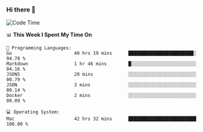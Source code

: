 ### Hi there 👋

<!--
**CrazyCollin/crazycollin** is a ✨ _special_ ✨ repository because its `README.md` (this file) appears on your GitHub profile.

Here are some ideas to get you started:

- 🔭 I’m currently working on ...
- 🌱 I’m currently learning ...
- 👯 I’m looking to collaborate on ...
- 🤔 I’m looking for help with ...
- 💬 Ask me about ...
- 📫 How to reach me: ...
- 😄 Pronouns: ...
- ⚡ Fun fact: ...
-->

<!--START_SECTION:waka-->
![Code Time](http://img.shields.io/badge/Code%20Time-4%2C594%20hrs%2034%20mins-blue)

📊 **This Week I Spent My Time On** 

```text
💬 Programming Languages: 
Go                       40 hrs 19 mins      ████████████████████████░   94.78 % 
Markdown                 1 hr 46 mins        █░░░░░░░░░░░░░░░░░░░░░░░░   04.16 % 
JSON5                    20 mins             ░░░░░░░░░░░░░░░░░░░░░░░░░   00.79 % 
JSON                     3 mins              ░░░░░░░░░░░░░░░░░░░░░░░░░   00.14 % 
Docker                   2 mins              ░░░░░░░░░░░░░░░░░░░░░░░░░   00.09 % 

💻 Operating System: 
Mac                      42 hrs 32 mins      █████████████████████████   100.00 % 
```


<!--END_SECTION:waka-->
